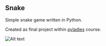 ## Snake

Simple snake game written in Python.

Created as final project within [pyladies](https://naucse.python.cz) course.

![Alt text](/Users/valosek/Documents/pyladies/13_zaverecny_projekt/screenshot.png?raw=true "SNAKE")